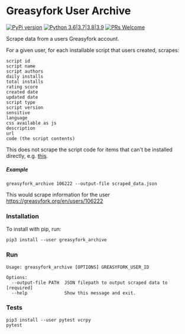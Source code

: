 # Greasyfork User Archive

[![PyPi version](https://img.shields.io/pypi/v/greasyfork_archive.svg)](https://pypi.org/project/greasyfork-archive) 
[![Python 3.6|3.7|3.8|3.9](https://img.shields.io/pypi/pyversions/greasyfork_archive.svg)](https://pypi.org/project/greasyfork-archive)
[![PRs Welcome](https://img.shields.io/badge/PRs-welcome-brightgreen.svg?style=flat-square)](http://makeapullrequest.com)


Scrape data from a users Greasyfork account.

For a given user, for each installable script that users created, scrapes:

```
script id
script name
script authors
daily installs
total installs
rating score
created date
updated date
script type
script version
sensitive
language
css available as js
description
url
code (the script contents)
```

This does not scrape the script code for items that can't be installed directly, e.g. [this](https://greasyfork.org//en/scripts/36108-sortable-js/code).

##### Example

`greasyfork_archive 106222 --output-file scraped_data.json`

This would scrape information for the user https://greasyfork.org/en/users/106222

### Installation

To install with pip, run:

    pip3 install --user greasyfork_archive

### Run

```
Usage: greasyfork_archive [OPTIONS] GREASYFORK_USER_ID

Options:
  --output-file PATH  JSON filepath to output scraped data to  [required]
  --help              Show this message and exit.
```

### Tests

```
pip3 install --user pytest vcrpy
pytest
```

